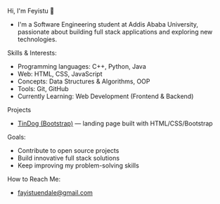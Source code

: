 Hi, I'm Feyistu 👋
- I'm a Software Engineering student at Addis Ababa University, passionate about building full stack applications and exploring new technologies.  

Skills & Interests:  
- Programming languages: C++, Python, Java
- Web: HTML, CSS, JavaScript
- Concepts: Data Structures & Algorithms, OOP  
- Tools: Git, GitHub  
- Currently Learning: Web Development (Frontend & Backend)

Projects
- [TinDog (Bootstrap)](/feyistu123/tindog-bootstrap) — landing page built with HTML/CSS/Bootstrap

Goals:  
- Contribute to open source projects  
- Build innovative full stack solutions  
- Keep improving my problem-solving skills

How to Reach Me:
- fayistuendale@gmail.com
